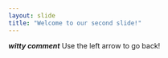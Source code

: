 ```yaml
---
layout: slide
title: "Welcome to our second slide!"
---
```

_**witty comment**_
Use the left arrow to go back!
